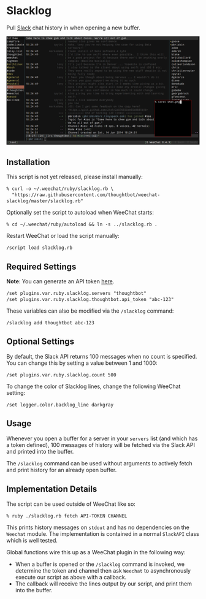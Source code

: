 # Slacklog

Pull [Slack][] chat history in when opening a new buffer.

[slack]: https://slack.com/

![shot](shot.png)

## Installation

This script is not yet released, please install manually:

```
% curl -o ~/.weechat/ruby/slacklog.rb \
  "https://raw.githubusercontent.com/thoughtbot/weechat-slacklog/master/slacklog.rb"
```

Optionally set the script to autoload when WeeChat starts:

```
% cd ~/.weechat/ruby/autoload && ln -s ../slacklog.rb .
```

Restart WeeChat or load the script manually:

```
/script load slacklog.rb
```

## Required Settings

**Note**: You can generate an API token [here][docs].

```
/set plugins.var.ruby.slacklog.servers "thoughtbot"
/set plugins.var.ruby.slacklog.thoughtbot.api_token "abc-123"
```

These variables can also be modified via the `/slacklog` command:

```
/slacklog add thoughtbot abc-123
```

[docs]: https://api.slack.com#auth

## Optional Settings

By default, the Slack API returns 100 messages when no count is 
specified. You can change this by setting a value between 1 and 1000:

```
/set plugins.var.ruby.slacklog.count 500
```

To change the color of Slacklog lines, change the following WeeChat 
setting:

```
/set logger.color.backlog_line darkgray
```

## Usage

Whenever you open a buffer for a server in your `servers` list (and 
which has a token defined), 100 messages of history will be fetched via 
the Slack API and printed into the buffer.

The `/slacklog` command can be used without arguments to actively fetch 
and print history for an already open buffer.

## Implementation Details

The script can be used outside of WeeChat like so:

```
% ruby ./slacklog.rb fetch API-TOKEN CHANNEL
```

This prints history messages on `stdout` and has no dependencies on the 
`Weechat` module. The implementation is contained in a normal `SlackAPI` 
class which is well tested.

Global functions wire this up as a WeeChat plugin in the following way:

- When a buffer is opened or the `/slacklog` command is invoked, we 
  determine the token and channel then ask `Weechat` to asynchronously 
  execute our script as above with a callback.
- The callback will receive the lines output by our script, and print 
  them into the buffer.
